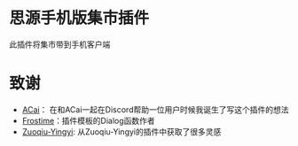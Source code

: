 # 思源手机版集市插件

此插件将集市带到手机客户端

# 致谢
- [ACai](https://github.com/KuiyueRO)： 在和ACai一起在Discord帮助一位用户时候我诞生了写这个插件的想法
- [Frostime](https://github.com/frostime)：插件模板的Dialog函数作者
- [Zuoqiu-Yingyi](https://github.com/Zuoqiu-Yingyi): 从Zuoqiu-Yingyi的插件中获取了很多灵感